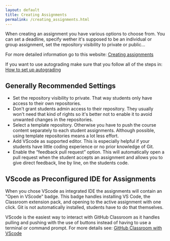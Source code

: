 ```yaml
---
layout: default
title: Creating Assignments
permalink: /creating_assignments.html
---
```


When creating an assignment you have various options to choose from. You can set a deadline, specify wether it's supposed to be an individual or group assignment, set the repository visibility to private or public...

For more detailed information go to this website: [Creating assignments](https://docs.github.com/en/education/manage-coursework-with-github-classroom/teach-with-github-classroom/create-an-individual-assignment)

If you want to use autograding make sure that you follow all of the steps in: [How to set up autograding](/autograding.html)

## Generally Recommended Settings

* Set the repository visibility to private. That way students only have access to their own repositories.
* Don't grant students admin access to their repository. They usually won't need that kind of rights so it's better not to enable it to avoid unwanted changes in the repositories.
* Select a template repository. Otherwise you have to push the course content separately to each student assignments. Although possible, using template repositories means a lot less effort.
* Add VScode as supported editor. This is especially helpful if your students have little coding experience or no prior knowledge of Git.
* Enable the “feedback pull request” option. This will automatically open a pull request when the student accepts an assignment and allows you to give direct feedback, line by line, on the students code.

## VScode as Preconfigured IDE for Assignments

When you chose VScode as integrated IDE the assignments will contain an "Open in VScode" badge. This badge handles installing VS Code, the Classroom extension pack, and opening to the active assignment with one click. Git is not automatically installed, students have to do that themselves.

VScode is the easiest way to interact with GitHub Classroom as it handles pulling and pushing with the use of buttons instead of having to use a terminal or command prompt. For more details see: [GitHub Classroom with VScode](https://docs.github.com/en/education/manage-coursework-with-github-classroom/integrate-github-classroom-with-an-ide/about-using-visual-studio-code-with-github-classroom)
